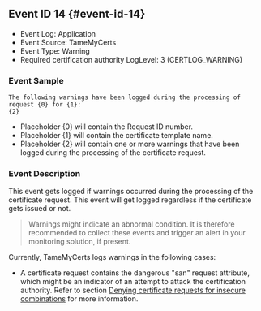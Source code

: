 ## Event ID 14 {#event-id-14}

- Event Log: Application
- Event Source: TameMyCerts
- Event Type: Warning
- Required certification authority LogLevel: 3 (CERTLOG_WARNING)

### Event Sample

```
The following warnings have been logged during the processing of request {0} for {1}:
{2}
```

- Placeholder {0} will contain the Request ID number.
- Placeholder {1} will contain the certificate template name.
- Placeholder {2} will contain one or more warnings that have been logged during the processing of the certificate request.

### Event Description

This event gets logged if warnings occurred during the processing of the certificate request. This event will get logged regardless if the certificate gets issued or not.

> Warnings might indicate an abnormal condition. It is therefore recommended to collect these events and trigger an alert in your monitoring solution, if present.

Currently, TameMyCerts logs warnings in the following cases:

- A certificate request contains the dangerous "san" request attribute, which might be an indicator of an attempt to attack the certification authority. Refer to section [Denying certificate requests for insecure combinations](#deny-insecure-flags) for more information.